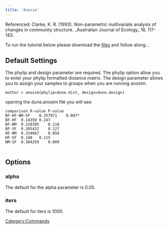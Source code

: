 ```yaml
---
title: 'Anosim'
---
```

Referenced: Clarke, K. R. (1993). Non-parametric multivariate analysis
of changes in community structure. \_Australian Journal of Ecology\_ 18,
117-143.

To run the tutorial below please download the [
files](Media:DuneData.zip) and follow along\...

## Default Settings

The phylip and design parameter are required. The phylip option allow
you to enter your phylip formatted distance matrix. The design parameter
allows you to assign your samples to groups when you are running anosim.

    mothur > anosim(phylip=dune.dist, design=dune.design)

opening the dune.anosim file you will see:

    comparison R-value P-value
    BF-HF-NM-SF    0.257871    0.007*
    BF-HF  0.14359 0.247
    BF-NM  0.228395    0.116
    BF-SF  0.265432    0.127
    HF-NM  0.334667    0.056
    HF-SF  0.148   0.115
    NM-SF  0.384259    0.009
     

## Options

### alpha

The default for the alpha parameter is 0.05.

### iters

The default for iters is 1000.

[Category:Commands](Category:Commands)
